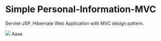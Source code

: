 # Simple Personal-Information-MVC
Servlet-JSP, Hibernate Web Application with MVC design pattern.

<img src="https://www.facebook.com/photo.php?fbid=10212199959334401&set=g.1547962058791820&type=1&theater">
Aaaa
